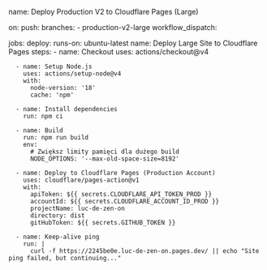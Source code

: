name: Deploy Production V2 to Cloudflare Pages (Large)

on:
  push:
    branches:
      - production-v2-large
  workflow_dispatch:

jobs:
  deploy:
    runs-on: ubuntu-latest
    name: Deploy Large Site to Cloudflare Pages
    steps:
      - name: Checkout
        uses: actions/checkout@v4

      - name: Setup Node.js
        uses: actions/setup-node@v4
        with:
          node-version: '18'
          cache: 'npm'

      - name: Install dependencies
        run: npm ci

      - name: Build
        run: npm run build
        env:
          # Zwiększ limity pamięci dla dużego build
          NODE_OPTIONS: '--max-old-space-size=8192'

      - name: Deploy to Cloudflare Pages (Production Account)
        uses: cloudflare/pages-action@v1
        with:
          apiToken: ${{ secrets.CLOUDFLARE_API_TOKEN_PROD }}
          accountId: ${{ secrets.CLOUDFLARE_ACCOUNT_ID_PROD }}
          projectName: luc-de-zen-on
          directory: dist
          gitHubToken: ${{ secrets.GITHUB_TOKEN }}

      - name: Keep-alive ping
        run: |
          curl -f https://2245be0e.luc-de-zen-on.pages.dev/ || echo "Site ping failed, but continuing..."
